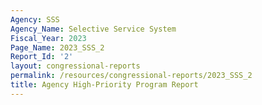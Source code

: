 ```yaml
---
Agency: SSS
Agency_Name: Selective Service System
Fiscal_Year: 2023
Page_Name: 2023_SSS_2
Report_Id: '2'
layout: congressional-reports
permalink: /resources/congressional-reports/2023_SSS_2
title: Agency High-Priority Program Report
---
```

